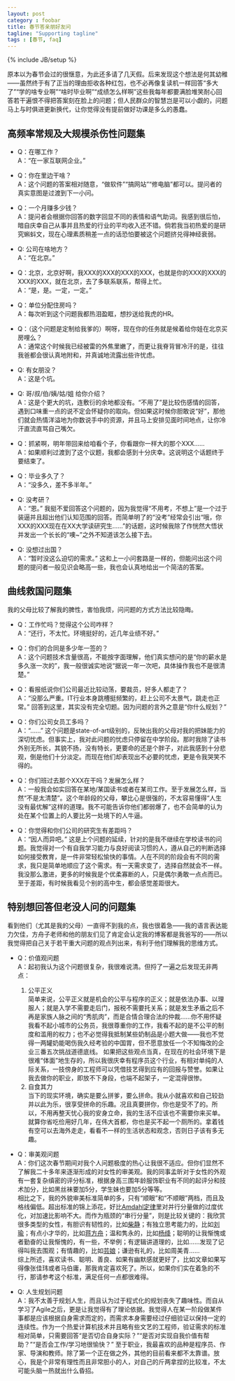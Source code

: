 ```yaml
---
layout: post
category : foobar
title: 春节答亲朋好友问
tagline: "Supporting tagline"
tags : [春节, faq]
---
```

{% include JB/setup %}

原本以为春节会过的很惬意，为此还多请了几天假。后来发现这个想法是何其幼稚——虽然终于有了正当的理由拒收各种红包，也不必再像复读机一样回答“多大了”“学的啥专业啊”“啥时毕业啊”“成绩怎么样啊”这些我每年都要满脸堆笑耐心回答若干遍恨不得把答案刻在脸上的问题；但人民群众的智慧岂是可以小觑的，问题马上与时俱进更新换代，让你觉得没有提前做好功课是多么的愚蠢。

## 高频率常规及大规模杀伤性问题集

+ Q：在哪工作？  
A：“在一家互联网企业。”

+ Q：你在里边干啥？  
A：这个问题的答案相对随意，“做软件”“搞网站”“修电脑”都可以。提问者的真实意图是过渡到下一小问。

+ Q：一个月赚多少钱？  
A：提问者会根据你回答的数字回显不同的表情和语气助词。我感到很后怕，暗自庆幸自己从事并且热爱的行业的平均收入还不错。倘若我当初热爱的是研究蝌蚪文，现在心理素质稍差一点的话恐怕要被这个问题挤兑得神经衰弱。

+ Q: 公司在啥地方？  
A：“在北京。”

+ Q：北京，北京好啊，我XXX的XXX的XXX的XXX，也就是你的XXX的XXX的XXX的XXX，就在北京，去了多联系联系，帮得上忙。  
A：“是，是。一定，一定。”

+ Q：单位分配住房吗？  
A：每次听到这个问题我都热泪盈眶，想抄送给我虎的HR。

+ Q：（这个问题是定制给我爹的）啊呀，现在你的任务就是候着给你娃在北京买房哩么？    
A：通常这个时候我已经被雷的外焦里嫩了，而更让我脊背冒冷汗的是，往往我爸都会很认真地附和，并真诚地流露出些许忧虑。

+ Q: 有女朋没？  
A：这是个坑。

+ Q: 哥/叔/伯/姨/姑/姐 给你介绍？  
A：这是个更大的坑，连敷衍的余地都没有。“不用了”是比较伤感情的回答，遇到口味重一点的说不定会怀疑你的取向。但如果这时候你胆敢说“好”，那他们就会热情洋溢地为你数说手中的资源，并且马上安排见面时间地点，让你冷汗直流直骂自己嘴欠。

+ Q：抓紧啊，明年带回来给咱看个子，你看跟你一样大的那个XXX……    
A：如果顺利过渡到了这个议题，我都会感到十分庆幸。这说明这个话题终于要结束了。

+ Q：毕业多久了？  
A：“没多久，差不多半年。”

+ Q: 没考研？  
A：“恩。” 我挺不爱回答这个问题的，因为我觉得“不用考，不想上”是一个过于装逼并且超出他们认知范围的回答。而简单明了的“没考”经常会引出“哦，你XXX的XXX现在在XX大学读研究生……”的话题，这时候我除了作恍然大悟状并发出一个长长的“噢~”之外不知道该怎么接下去。

+ Q: 没想过出国？    
A：“暂时没这么迫切的需求。” 这和上一小问套路是一样的，但能问出这个问题的提问者一般见识会略高一些，我也会认真地给出一个简洁的答案。

## 曲线救国问题集

我的父母比较了解我的脾性，害怕我烦，问问题的方式方法比较隐晦。

+ Q：工作忙吗？觉得这个公司咋样？   
A：“还行，不太忙。环境挺好的，近几年业绩不好。”

+ Q：你们的合同是多少年一签的？  
A：这个问题技术含量很高，不能按字面理解，他们真实想问的是“你的薪水是多久涨一次的”，我一般很诚实地说“据说一年一次吧，具体操作我也不是很清楚。”

+ Q：看报纸说你们公司最近比较动荡，要裁员，好多人都走了？  
A：“没那么严重。IT行业本身跳槽挺频繁的，赶上公司不太景气，跳走也正常。” 回答到这里，其实没有完全切题。因为问题的言外之意是“你什么规划？” 

+ Q：你们公司女员工多吗？   
A：“……” 这个问题是state-of-art级别的，反映出我的父母对我的把妹能力的深切忧虑。但事实上，我对此问题的忧虑只停留在中学阶段。那时我除了读书外别无所长，其貌不扬，没有特长，更要命的还是个胖子，对此我感到十分悲观，倒是他们十分淡定。而现在他们却表现出不必要的忧虑，更是令我哭笑不得的。

+ Q：你们班过去那个XXX在干吗？发展怎么样？   
A：一般我会如实回答在某地/某国读书或者在某司工作。至于发展怎么样，当然“不是太清楚”。这个年龄段的父母，攀比心是很强的，不太容易懂得“人生没有最优解”这样的道理。我不可能告诉你他们都弱爆了，也不会简单的认为处在某个位置上的人要比另一处境下的人牛逼。

+ Q：你觉得和你们公司的研究生有差距吗？   
A：“因人而异吧。” 这是上个问题的延续，针对的是我不继续在学校读书的问题。我觉得对一个有自我学习能力与良好阅读习惯的人，遵从自己的判断选择如何接受教育，是一件非常轻松愉快的事情。人在不同的阶段会有不同的需求，我只是简单地顺应了这个需求。有一天需求变了，选择自然就会不一样。我没那么激进，更多的时候我是个优柔寡断的人，只是偶尔勇敢一点点而已。至于差距，有时候我看见个别的高中生，都会感觉差距很大。

## 特别想回答但老没人问的问题集

看到他们（尤其是我的父母）一直得不到我的点，我也很着急——我的语言表达能力欠佳，方舟子老师和他的朋友们见了肯定会认定我的博客都是我爸写的——所以我觉得把自己关于若干重大问题的观点列出来，有利于他们理解我的思维方式。

+ Q：价值观问题   
A：起初我认为这个问题很复杂，我很难说清。但捋了一遍之后发现无非两点：
  1. 公平正义   
简单来说，公平正义就是机会的公平与程序的正义；就是依法办事、以理服人；就是入学不需要走后门，报税不需要托关系；就是发生矛盾之后不再是家族人脉之间的“秀肌肉”，而是合情合理合法的仲裁……你不用怀疑我看不起小城市的公务员，我很尊重你的工作，我看不起的是不公平的制度和滥用的权力；也不必觉得我抵制某些奶制品是小题大做——我也不觉得一两罐奶能喝伤我久经考验的中国胃，但不愿意放任一个不知悔改的企业三番五次挑战道德底线。
如果把这些观点当真，在现在的社会环境下是很难“体面”地生存的，所以我很庆幸有程序员这个行业，有相对单纯的人际关系，一技傍身的工程师可以凭借技艺得到应有的回报与赞誉。如果让我去做你的职业，即放不下身段，也端不起架子，一定混得很惨。
  2. 自食其力   
当下的现实环境，确实是要么拼爹，要么拼命。我从小就喜欢和自己较劲并以此为乐，很享受拼命的乐趣。况且真要拼你，你也是受不了的。所以，不用再整天忧心我的安身立命，我的生活不应该也不需要你来买单。就算你省吃俭用好几年，在伟大首都，你也是买不起一个厕所的。拿着钱有空可以去海外走走，看看不一样的生活状态和观念，否则日子该有多无趣。

+ Q：审美观问题  
A：你们这次春节期间对我个人问题极度的热心让我很不适应。但你们显然不了解我二十多年来逐渐形成的对女性的审美观。我的同事孟昕对于女性的外观有一套复杂缜密的评分标准，根据身高三围年龄服饰职业有不同的起评分和技术加分，比如黑丝袜要加5分，学生妹也要加5分等等。  
相比之下，我的外貌审美标准简单的多，只有“顺眼”和“不顺眼”两档，而且及格线偏低。超出标准的锦上添花，好比[Amdahl定律][]里对并行分量做的过度优化，对加速比影响不大。而作为瓶颈的“串行分量”，则是比较关键的：我欣赏很多类型的女性，有胆识有韧性的，比如[柴静][]；有独立思考能力的，比如[刘瑜][]；有点小才华的，比如[蒋方舟][]；温和隽永的，比如[杨绛][]；聪明的让我惭愧或者勤奋的让我惭愧的，有一些，不举例；有逻辑讲道理的，比如……发现了记得叫我去围观；有情趣的，比如[芸娘][]；谦逊有礼的，比如周美青……    
综上所述，喜欢读书、聪明、善良、如果有幽默感就更好了，比如文章如果写得像张佳玮或者马伯庸，那我肯定喜欢死了。所以，如果你们实在着急的不行，那请参考这个标准，满足任何一点都很难得。

+ Q: 人生规划问题  
A：我不太善于规划人生，而且认为过于程式化的规划丧失了趣味性。而自从学习了Agile之后，更是让我觉得有了理论依据。我觉得人在某一阶段做某件事都是应该根据自身需求而定的，而需求本身需要经过仔细验证以保持一定的连续性。作为一个热爱计算机技术并且略有些文艺的工程师，验证需求的标准相对简单，只需要回答“是否切合自身实际？”“是否对实现自我价值有帮助？”“是否会工作/学习地很愉快？”  至于职业，我最喜欢的品种是程序员、作家、导演和教师。除了第一个正在做之外，其他的目前看来都不太靠谱。放心，我是个非常有理性而且非常胆小的人，对自己的斤两拿捏的比较准，不太可能头脑一热就出什么昏招。

[刘瑜]: http://www.drunkpiano-liuyu.net/ "刘瑜"
[Amdahl定律]: http://zh.wikipedia.org/wiki/阿姆达尔定律 "阿姆达尔定律"
[柴静]: http://blog.sina.com.cn/chjguancha "柴静"
[蒋方舟]: http://blog.sina.com.cn/jfz "蒋方舟"
[杨绛]: http://zh.wikipedia.org/wiki/杨绛 "杨绛"
[芸娘]: http://www.tianyabook.com/xiandai/fushengliuji/index.htm "浮生六记"
